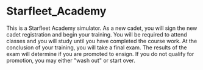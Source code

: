 # Starfleet_Academy

This is a Starfleet Academy simulator. As a new cadet, you will sign the new cadet registration and begin your training.
You will be required to attend classes and you will study until you have completed the course work. At the conclusion of
your training, you will take a final exam. The results of the exam will determine if you are promoted to ensign. If you
do not qualify for promotion, you may either "wash out" or start over.
